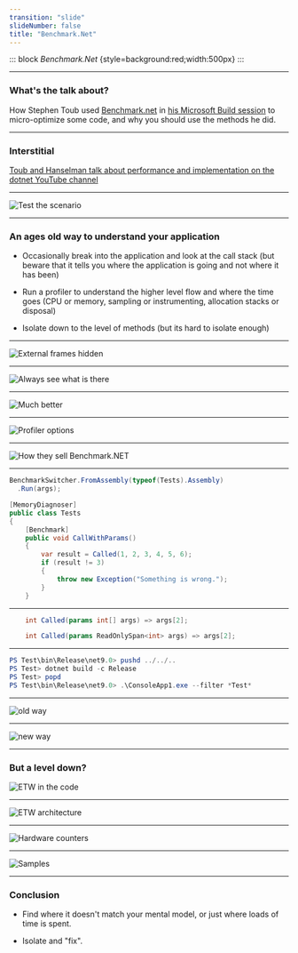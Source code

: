```yaml
---
transition: "slide"
slideNumber: false
title: "Benchmark.Net"
---
```


::: block
*Benchmark.Net* {style=background:red;width:500px}
:::

---

### What's the talk about?

How Stephen Toub used [Benchmark.net](https://github.com/dotnet/BenchmarkDotNet) in [his Microsoft Build session](https://youtube.com/watch?v=TRFfTdzpk-M&si=f_qi44B92f6hxnrt) to micro-optimize some code, and why you should use the methods he did.

---

### Interstitial

[Toub and Hanselman talk about performance and implementation on the dotnet YouTube channel](https://www.youtube.com/results?search_query=toub)

---

![Test the scenario](images/truncator.png)

---

### An ages old way to understand your application

- Occasionally break into the application and look at the call stack (but beware that it tells you where the application is going and not where it has been)

- Run a profiler to understand the higher level flow and where the time goes (CPU or memory, sampling or instrumenting, allocation stacks or disposal)

- Isolate down to the level of methods (but its hard to isolate enough)

---

![External frames hidden](images/externalcode.png)

---

![Always see what is there](images/withjustmycode.png)

---

![Much better](images/lookintoexternalcode.png)

---

![Profiler options](images/profile-options.png)

---

![How they sell Benchmark.NET](images/advert.png)

---

```csharp
BenchmarkSwitcher.FromAssembly(typeof(Tests).Assembly)
  .Run(args);
```

```csharp
[MemoryDiagnoser]
public class Tests
{
    [Benchmark]
    public void CallWithParams()
    {
        var result = Called(1, 2, 3, 4, 5, 6);
        if (result != 3)
        {
            throw new Exception("Something is wrong.");
        }
    }
```

---

```csharp
    int Called(params int[] args) => args[2];
```

```csharp
    int Called(params ReadOnlySpan<int> args) => args[2];
```

---

```powershell
PS Test\bin\Release\net9.0> pushd ../../..
PS Test> dotnet build -c Release
PS Test> popd
PS Test\bin\Release\net9.0> .\ConsoleApp1.exe --filter *Test*
```

---

![old way](images/old-way.png)

---

![new way](images/new-way.png)

---

### But a level down?

![ETW in the code](images/etw.png)

---

![ETW architecture](images/etw-diagram.png)

---

![Hardware counters](images/hardware-counters.png)

---

![Samples](images/samples.png)

---

### Conclusion

- Find where it doesn't match your mental model, or just where loads of time is spent.

- Isolate and "fix".
